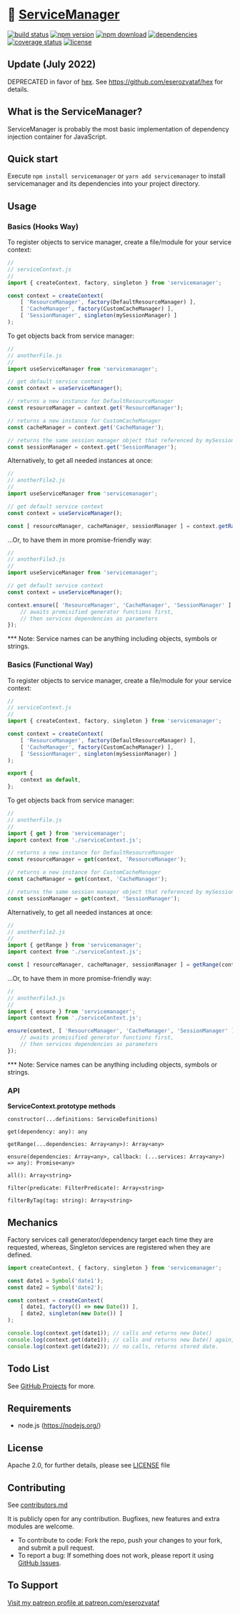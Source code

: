 # 🔌 [ServiceManager](https://github.com/eserozvataf/servicemanager)

[![build status][build-image]][build-url]
[![npm version][npm-image]][npm-url]
[![npm download][npm-download-image]][npm-url]
[![dependencies][dep-image]][dep-url]
[![coverage status][coverage-image]][coverage-url]
[![license][license-image]][license-url]


## Update (July 2022)

DEPRECATED in favor of [hex](https://github.com/eserozvataf/hex).
See https://github.com/eserozvataf/hex for details.


## What is the ServiceManager?

ServiceManager is probably the most basic implementation of dependency injection container for JavaScript.


## Quick start

Execute `npm install servicemanager` or `yarn add servicemanager` to install servicemanager and its dependencies into your project directory.


## Usage

### Basics (Hooks Way)

To register objects to service manager, create a file/module for your service context:

```js
//
// serviceContext.js
//
import { createContext, factory, singleton } from 'servicemanager';

const context = createContext(
    [ 'ResourceManager', factory(DefaultResourceManager) ],
    [ 'CacheManager', factory(CustomCacheManager) ],
    [ 'SessionManager', singleton(mySessionManager) ]
);
```

To get objects back from service manager:

```js
//
// anotherFile.js
//
import useServiceManager from 'servicemanager';

// get default service context
const context = useServiceManager();

// returns a new instance for DefaultResourceManager
const resourceManager = context.get('ResourceManager');

// returns a new instance for CustomCacheManager
const cacheManager = context.get('CacheManager');

// returns the same session manager object that referenced by mySessionManager
const sessionManager = context.get('SessionManager');
```

Alternatively, to get all needed instances at once:

```js
//
// anotherFile2.js
//
import useServiceManager from 'servicemanager';

// get default service context
const context = useServiceManager();

const [ resourceManager, cacheManager, sessionManager ] = context.getRange('ResourceManager', 'CacheManager', 'SessionManager');
```

...Or, to have them in more promise-friendly way:

```js
//
// anotherFile3.js
//
import useServiceManager from 'servicemanager';

// get default service context
const context = useServiceManager();

context.ensure([ 'ResourceManager', 'CacheManager', 'SessionManager' ], (resourceManager, cacheManager, sessionManager) => {
    // awaits promisified generator functions first,
    // then services dependencies as parameters
});
```

*** Note: Service names can be anything including objects, symbols or strings.

### Basics (Functional Way)

To register objects to service manager, create a file/module for your service context:

```js
//
// serviceContext.js
//
import { createContext, factory, singleton } from 'servicemanager';

const context = createContext(
    [ 'ResourceManager', factory(DefaultResourceManager) ],
    [ 'CacheManager', factory(CustomCacheManager) ],
    [ 'SessionManager', singleton(mySessionManager) ]
);

export {
    context as default,
};
```

To get objects back from service manager:

```js
//
// anotherFile.js
//
import { get } from 'servicemanager';
import context from './serviceContext.js';

// returns a new instance for DefaultResourceManager
const resourceManager = get(context, 'ResourceManager');

// returns a new instance for CustomCacheManager
const cacheManager = get(context, 'CacheManager');

// returns the same session manager object that referenced by mySessionManager
const sessionManager = get(context, 'SessionManager');
```

Alternatively, to get all needed instances at once:

```js
//
// anotherFile2.js
//
import { getRange } from 'servicemanager';
import context from './serviceContext.js';

const [ resourceManager, cacheManager, sessionManager ] = getRange(context, 'ResourceManager', 'CacheManager', 'SessionManager');
```

...Or, to have them in more promise-friendly way:

```js
//
// anotherFile3.js
//
import { ensure } from 'servicemanager';
import context from './serviceContext.js';

ensure(context, [ 'ResourceManager', 'CacheManager', 'SessionManager' ], (resourceManager, cacheManager, sessionManager) => {
    // awaits promisified generator functions first,
    // then services dependencies as parameters
});
```

*** Note: Service names can be anything including objects, symbols or strings.

### API

**ServiceContext.prototype methods**

```
constructor(...definitions: ServiceDefinitions)

get(dependency: any): any

getRange(...dependencies: Array<any>): Array<any>

ensure(dependencies: Array<any>, callback: (...services: Array<any>) => any): Promise<any>

all(): Array<string>

filter(predicate: FilterPredicate): Array<string>

filterByTag(tag: string): Array<string>
```


## Mechanics

Factory services call generator/dependency target each time they are requested,
whereas, Singleton services are registered when they are defined.

```js
import createContext, { factory, singleton } from 'servicemanager';

const date1 = Symbol('date1');
const date2 = Symbol('date2');

const context = createContext(
    [ date1, factory(() => new Date()) ],
    [ date2, singleton(new Date()) ]
);

console.log(context.get(date1)); // calls and returns new Date()
console.log(context.get(date1)); // calls and returns new Date() again,
console.log(context.get(date2)); // no calls, returns stored date.
```


## Todo List

See [GitHub Projects](https://github.com/eserozvataf/servicemanager/projects) for more.


## Requirements

* node.js (https://nodejs.org/)


## License

Apache 2.0, for further details, please see [LICENSE](LICENSE) file


## Contributing

See [contributors.md](contributors.md)

It is publicly open for any contribution. Bugfixes, new features and extra modules are welcome.

* To contribute to code: Fork the repo, push your changes to your fork, and submit a pull request.
* To report a bug: If something does not work, please report it using [GitHub Issues](https://github.com/eserozvataf/servicemanager/issues).


## To Support

[Visit my patreon profile at patreon.com/eserozvataf](https://www.patreon.com/eserozvataf)

[build-image]: https://img.shields.io/travis/eserozvataf/servicemanager.svg?style=flat-square
[build-url]: https://travis-ci.org/eserozvataf/servicemanager
[npm-image]: https://img.shields.io/npm/v/servicemanager.svg?style=flat-square
[npm-download-image]: https://img.shields.io/npm/dt/servicemanager.svg?style=flat-square
[npm-url]: https://www.npmjs.com/package/servicemanager
[dep-image]: https://img.shields.io/david/eserozvataf/servicemanager.svg?style=flat-square
[dep-url]: https://github.com/eserozvataf/servicemanager
[coverage-image]: https://img.shields.io/codecov/c/github/eserozvataf/servicemanager.svg?style=flat-square
[coverage-url]: https://codecov.io/gh/eserozvataf/servicemanager
[license-image]: https://img.shields.io/npm/l/servicemanager.svg?style=flat-square
[license-url]: https://github.com/eserozvataf/servicemanager/blob/master/LICENSE
